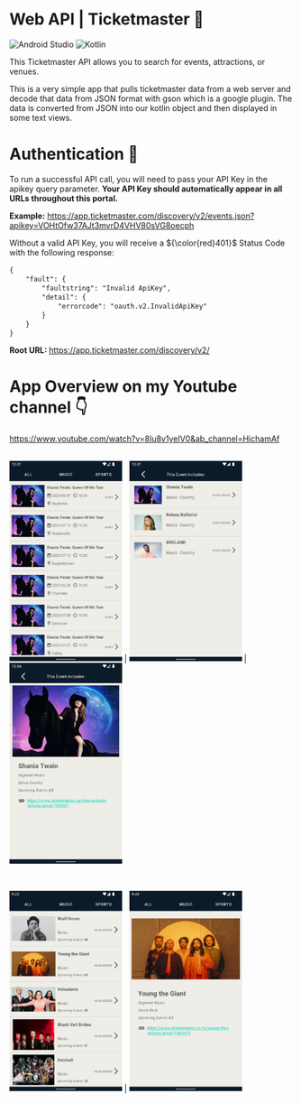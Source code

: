 # Web API | Ticketmaster :ticket:

![Android Studio](https://img.shields.io/badge/Android%20Studio-3DDC84.svg?style=for-the-badge&logo=android-studio&logoColor=white) 
![Kotlin](https://img.shields.io/badge/kotlin-%237F52FF.svg?style=for-the-badge&logo=kotlin&logoColor=white)

<p>This Ticketmaster API allows you to search for events, attractions, or venues.</p>
<p>This is a very simple app that pulls ticketmaster data from a web server and decode that data from JSON format with gson which is a google plugin.
  The data is converted from JSON into our kotlin object and then displayed in some text views.<p>

# Authentication :key:
To run a successful API call, you will need to pass your API Key in the apikey query parameter. <strong>Your API Key should automatically appear in all URLs throughout this portal.</strong>

<strong>Example:</strong> https://app.ticketmaster.com/discovery/v2/events.json?apikey=VOHtOfw37AJt3mvrD4VHV80sVG8oecph
<p>Without a valid API Key, you will receive a ${\color{red}401}$ Status Code with the following response:</p>

~~~
{
    "fault": {
        "faultstring": "Invalid ApiKey",
        "detail": {
            "errorcode": "oauth.v2.InvalidApiKey"
        }
    }
}
~~~

<strong>Root URL: </strong>
https://app.ticketmaster.com/discovery/v2/


# App Overview on my Youtube channel :point_down:

https://www.youtube.com/watch?v=8Iu8v1yeIV0&ab_channel=HichamAf
<br>
<br>
<p><img src="image/Screenshot_01.png" alt="drawing" width="200"/> | <img src="image/Screenshot_02.png" alt="drawing" width="200"/> | <img src="image/Screenshot_03.png" alt="drawing" width="200"/></p></br>
<p><img src="image/Screenshot_04.png" alt="drawing" width="200"/> | <img src="image/Screenshot_05.png" alt="drawing" width="200"/></p>

